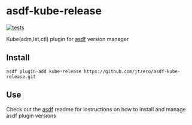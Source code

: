 # asdf-kube-release

[![tests](https://github.com/jtzero/asdf-kube-release/workflows/tests/badge.svg)](https://github.com/jtzero/asdf-kube-release/actions)

Kube(adm,let,ctl) plugin for [asdf](https://github.com/asdf-vm/asdf) version manager

## Install

```
asdf plugin-add kube-release https://github.com/jtzero/asdf-kube-release.git
```

## Use

Check out the [asdf](https://github.com/asdf-vm/asdf) readme for instructions on how to install and manage asdf plugin versions
